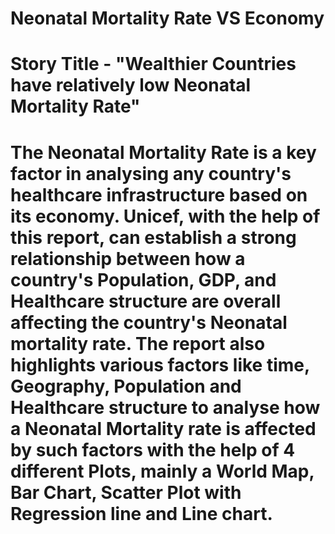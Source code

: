 # Neonatal Mortality Rate VS Economy

# Story Title - "Wealthier Countries have relatively low Neonatal Mortality Rate"

# The Neonatal Mortality Rate is a key factor in analysing any country's healthcare infrastructure based on its economy.   Unicef, with the help of this report, can establish a strong relationship between how a country's Population, GDP, and Healthcare structure are overall affecting the country's Neonatal mortality rate. The report also highlights various factors like time, Geography, Population and Healthcare structure to analyse how a Neonatal Mortality rate is affected by such factors with the help of 4 different Plots, mainly a World Map, Bar Chart, Scatter Plot with Regression line and Line chart.
